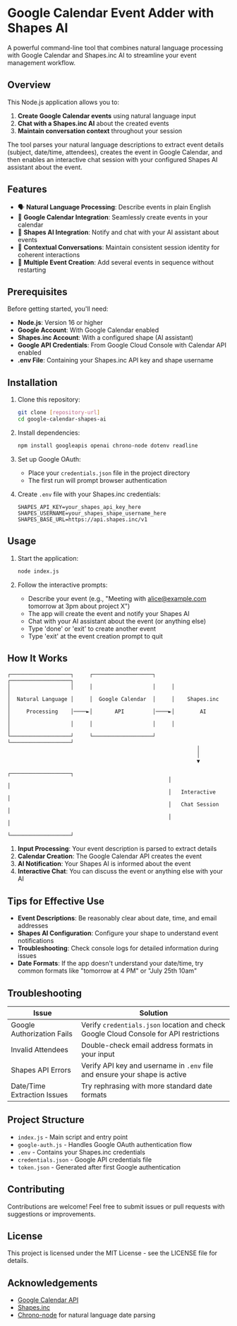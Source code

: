 # Google Calendar Event Adder with Shapes AI

A powerful command-line tool that combines natural language processing with Google Calendar and Shapes.inc AI to streamline your event management workflow.

## Overview

This Node.js application allows you to:

1. **Create Google Calendar events** using natural language input
2. **Chat with a Shapes.inc AI** about the created events
3. **Maintain conversation context** throughout your session

The tool parses your natural language descriptions to extract event details (subject, date/time, attendees), creates the event in Google Calendar, and then enables an interactive chat session with your configured Shapes AI assistant about the event.

## Features

- 🗣️ **Natural Language Processing**: Describe events in plain English
- 📅 **Google Calendar Integration**: Seamlessly create events in your calendar
- 🤖 **Shapes AI Integration**: Notify and chat with your AI assistant about events
- 💬 **Contextual Conversations**: Maintain consistent session identity for coherent interactions
- 🔄 **Multiple Event Creation**: Add several events in sequence without restarting

## Prerequisites

Before getting started, you'll need:

- **Node.js**: Version 16 or higher
- **Google Account**: With Google Calendar enabled
- **Shapes.inc Account**: With a configured shape (AI assistant)
- **Google API Credentials**: From Google Cloud Console with Calendar API enabled
- **.env File**: Containing your Shapes.inc API key and shape username

## Installation

1. Clone this repository:
   ```bash
   git clone [repository-url]
   cd google-calendar-shapes-ai
   ```

2. Install dependencies:
   ```bash
   npm install googleapis openai chrono-node dotenv readline
   ```

3. Set up Google OAuth:
   - Place your `credentials.json` file in the project directory
   - The first run will prompt browser authentication

4. Create `.env` file with your Shapes.inc credentials:
   ```
   SHAPES_API_KEY=your_shapes_api_key_here
   SHAPES_USERNAME=your_shapes_shape_username_here
   SHAPES_BASE_URL=https://api.shapes.inc/v1
   ```

## Usage

1. Start the application:
   ```bash
   node index.js
   ```

2. Follow the interactive prompts:
   - Describe your event (e.g., "Meeting with alice@example.com tomorrow at 3pm about project X")
   - The app will create the event and notify your Shapes AI
   - Chat with your AI assistant about the event (or anything else)
   - Type 'done' or 'exit' to create another event
   - Type 'exit' at the event creation prompt to quit

## How It Works

```
┌───────────────────┐     ┌───────────────────┐     ┌───────────────────┐
│                   │     │                   │     │                   │
│  Natural Language │     │  Google Calendar  │     │    Shapes.inc     │
│     Processing    │────►│       API         │────►│        AI         │
│                   │     │                   │     │                   │
└───────────────────┘     └───────────────────┘     └───────────────────┘
                                                            │
                                                            │
                                                            ▼
                                                   ┌───────────────────┐
                                                   │                   │
                                                   │   Interactive     │
                                                   │   Chat Session    │
                                                   │                   │
                                                   └───────────────────┘
```

1. **Input Processing**: Your event description is parsed to extract details
2. **Calendar Creation**: The Google Calendar API creates the event
3. **AI Notification**: Your Shapes AI is informed about the event
4. **Interactive Chat**: You can discuss the event or anything else with your AI

## Tips for Effective Use

- **Event Descriptions**: Be reasonably clear about date, time, and email addresses
- **Shapes AI Configuration**: Configure your shape to understand event notifications
- **Troubleshooting**: Check console logs for detailed information during issues
- **Date Formats**: If the app doesn't understand your date/time, try common formats like "tomorrow at 4 PM" or "July 25th 10am"

## Troubleshooting

| Issue | Solution |
|-------|----------|
| Google Authorization Fails | Verify `credentials.json` location and check Google Cloud Console for API restrictions |
| Invalid Attendees | Double-check email address formats in your input |
| Shapes API Errors | Verify API key and username in `.env` file and ensure your shape is active |
| Date/Time Extraction Issues | Try rephrasing with more standard date formats |

## Project Structure

- `index.js` - Main script and entry point
- `google-auth.js` - Handles Google OAuth authentication flow
- `.env` - Contains your Shapes.inc credentials
- `credentials.json` - Google API credentials file
- `token.json` - Generated after first Google authentication

## Contributing

Contributions are welcome! Feel free to submit issues or pull requests with suggestions or improvements.

## License

This project is licensed under the MIT License - see the LICENSE file for details.

## Acknowledgements

- [Google Calendar API](https://developers.google.com/calendar)
- [Shapes.inc](https://shapes.inc)
- [Chrono-node](https://github.com/wanasit/chrono) for natural language date parsing